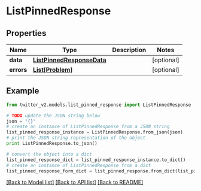 # ListPinnedResponse


## Properties
Name | Type | Description | Notes
------------ | ------------- | ------------- | -------------
**data** | [**ListPinnedResponseData**](ListPinnedResponseData.md) |  | [optional] 
**errors** | [**List[Problem]**](Problem.md) |  | [optional] 

## Example

```python
from twitter_v2.models.list_pinned_response import ListPinnedResponse

# TODO update the JSON string below
json = "{}"
# create an instance of ListPinnedResponse from a JSON string
list_pinned_response_instance = ListPinnedResponse.from_json(json)
# print the JSON string representation of the object
print ListPinnedResponse.to_json()

# convert the object into a dict
list_pinned_response_dict = list_pinned_response_instance.to_dict()
# create an instance of ListPinnedResponse from a dict
list_pinned_response_form_dict = list_pinned_response.from_dict(list_pinned_response_dict)
```
[[Back to Model list]](../README.md#documentation-for-models) [[Back to API list]](../README.md#documentation-for-api-endpoints) [[Back to README]](../README.md)


